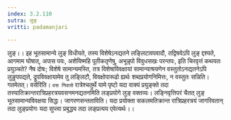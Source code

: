 ```yaml
---
index: 3.2.110
sutra: लुङ्
vritti: padamanjari

---
```

लुङ्।। इह भूतसामान्ये लुङ् विधीयते, तस्य विशेषेऽनद्यतने लङ्लिटावपवादौ, तद्विषयेऽपि लुङ् द्दश्यते, आगमाम घोषात्, अपास पयः, अशेयिष्महि पूतीकतृणेषु, अभून्नृपो विवुधसखः परन्तपः, इति चिरवृत्तं कथयतः प्रयुञ्चते? नैष दोषः; विशेषे सामान्यमस्ति, तत्र विशेषाविवक्षायां सामान्याश्रयणेन वस्तुतोऽनद्यतनेऽपि लुङुपपद्यते, द्रूपविवक्षायामेव तु लङ्लिटौ, विवक्षोपारूढो ह्यर्थः शब्दप्रयोगनिमित्तः, न वस्तुतः सन्निति। गतमेतत्। वसेरिति। `वस निवासे` रात्रेश्चतुर्थे यामे पृष्टो यदा वाक्यं प्रयुङ्क्ते तदा तस्यातिक्रान्तरात्रिप्रहरत्रयवसनमनद्यतनमिति लङ्प्रयोगे लुङ् वक्तव्यः। लङ्निवृत्तिपरं चैतत् लुङ् भूतसामान्यविवक्षया सिद्धः।
जागरणसन्तताविति। यदा प्रयोक्ता सकलमतिक्रान्त रात्रिप्रहरत्रयं जागरिवतान् तदा लुङ्प्रयोगः यदा सुप्त्वा प्रबुद्ध्य तदा लङ्प्रत्यय एवेत्यर्थः।।